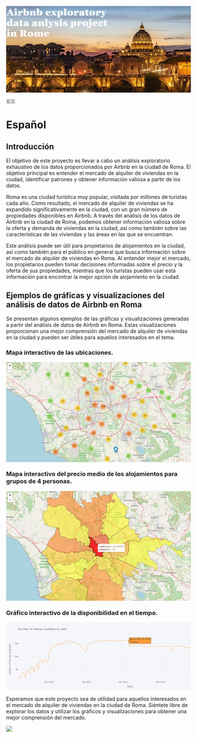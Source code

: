 <img src="image/front_page.PNG" style="display: block; margin: auto;">

:es:

# Español

## Introducción

El objetivo de este proyecto es llevar a cabo un análisis exploratorio exhaustivo de los datos proporcionados por Airbnb en la ciudad de Roma. El objetivo principal es entender el mercado de alquiler de viviendas en la ciudad, identificar patrones y obtener información valiosa a partir de los datos.

Roma es una ciudad turística muy popular, visitada por millones de turistas cada año. Como resultado, el mercado de alquiler de viviendas se ha expandido significativamente en la ciudad, con un gran número de propiedades disponibles en Airbnb. A través del análisis de los datos de Airbnb en la ciudad de Roma, podemos obtener información valiosa sobre la oferta y demanda de viviendas en la ciudad, así como también sobre las características de las viviendas y las áreas en las que se encuentran.

Este análisis puede ser útil para propietarios de alojamientos en la ciudad, así como también para el público en general que busca información sobre el mercado de alquiler de viviendas en Roma. Al entender mejor el mercado, los propietarios pueden tomar decisiones informadas sobre el precio y la oferta de sus propiedades, mientras que los turistas pueden usar esta información para encontrar la mejor opción de alojamiento en la ciudad.

## Ejemplos de gráficas y visualizaciones del análisis de datos de Airbnb en Roma

Se presentan algunos ejemplos de las gráficas y visualizaciones generadas a partir del análisis de datos de Airbnb en Roma. Estas visualizaciones proporcionan una mejor comprensión del mercado de alquiler de viviendas en la ciudad y pueden ser útiles para aquellos interesados en el tema.

### Mapa interactivo de las ubicaciones.

<img src="image/map_rome1.PNG" style="display: block; margin: auto;">

### Mapa interactivo del precio medio de los alojamientos para grupos de 4 personas.

<img src="image/map_rome3.PNG" style="display: block; margin: auto;">

### Gráfico interactivo de la disponibilidad en el tiempo.

<img src="image/available_date.PNG" style="display: block; margin: auto;">

Esperamos que este proyecto sea de utilidad para aquellos interesados en el mercado de alquiler de viviendas en la ciudad de Roma. Siéntete libre de explorar los datos y utilizar los gráficos y visualizaciones para obtener una mejor comprensión del mercado.

<img src="image/worldcloud.PNG" style="display: block; margin: auto;">


